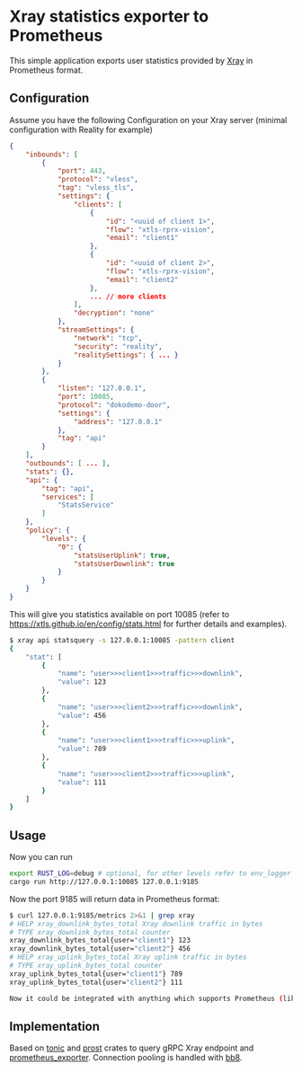 # Xray statistics exporter to Prometheus
This simple application exports user statistics provided by [Xray](https://github.com/XTLS/Xray-core) in Prometheus format.

## Configuration
Assume you have the following Configuration on your Xray server (minimal configuration with Reality for example)
```json
{
    "inbounds": [
        {
            "port": 443,
            "protocol": "vless",
            "tag": "vless_tls",
            "settings": {
                "clients": [
                    {
                        "id": "<uuid of client 1>",
                        "flow": "xtls-rprx-vision",
                        "email": "client1"
                    },
                    {
                        "id": "<uuid of client 2>",
                        "flow": "xtls-rprx-vision",
                        "email": "client2"
                    },
                    ... // more clients
                ],
                "decryption": "none"
            },
            "streamSettings": {
                "network": "tcp",
                "security": "reality",
                "realitySettings": { ... }
            }
        },
        {
            "listen": "127.0.0.1",
            "port": 10085,
            "protocol": "dokodemo-door",
            "settings": {
                "address": "127.0.0.1"
            },
            "tag": "api"
        }
    ],
    "outbounds": [ ... ],
    "stats": {},
    "api": {
        "tag": "api",
        "services": [
            "StatsService"
        ]
    },
    "policy": {
        "levels": {
            "0": {
                "statsUserUplink": true,
                "statsUserDownlink": true
            }
        }
    }
}
```

This will give you statistics available on port 10085 (refer to https://xtls.github.io/en/config/stats.html for further details and examples).
```bash
$ xray api statsquery -s 127.0.0.1:10085 -pattern client
{
    "stat": [
        {
            "name": "user>>>client1>>>traffic>>>downlink",
            "value": 123
        },
        {
            "name": "user>>>client2>>>traffic>>>downlink",
            "value": 456
        },
        {
            "name": "user>>>client1>>>traffic>>>uplink",
            "value": 789
        },
        {
            "name": "user>>>client2>>>traffic>>>uplink",
            "value": 111
        }
    ]
}
```
## Usage
Now you can run
```bash
export RUST_LOG=debug # optional, for other levels refer to env_logger crate documentation
cargo run http://127.0.0.1:10085 127.0.0.1:9185
```

Now the port 9185 will return data in Prometheus format:
```bash
$ curl 127.0.0.1:9185/metrics 2>&1 | grep xray
# HELP xray_downlink_bytes_total Xray downlink traffic in bytes
# TYPE xray_downlink_bytes_total counter
xray_downlink_bytes_total{user="client1"} 123
xray_downlink_bytes_total{user="client2"} 456
# HELP xray_uplink_bytes_total Xray uplink traffic in bytes
# TYPE xray_uplink_bytes_total counter
xray_uplink_bytes_total{user="client1"} 789
xray_uplink_bytes_total{user="client2"} 111

Now it could be integrated with anything which supports Prometheus (like Grafana).

```
## Implementation
Based on [tonic](https://docs.rs/tonic/latest/tonic/) and [prost](https://docs.rs/prost/latest/prost/) crates to query gRPC Xray endpoint and [prometheus_exporter](https://docs.rs/prometheus_exporter/latest/prometheus_exporter/). Connection pooling is handled with [bb8](https://docs.rs/bb8/latest/bb8/).
```
```
```
```
